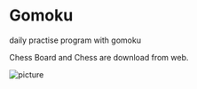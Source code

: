 # Gomoku
daily practise program with gomoku


Chess Board and Chess are download from web.


![picture](./Gomoku./lmg/show.png)
